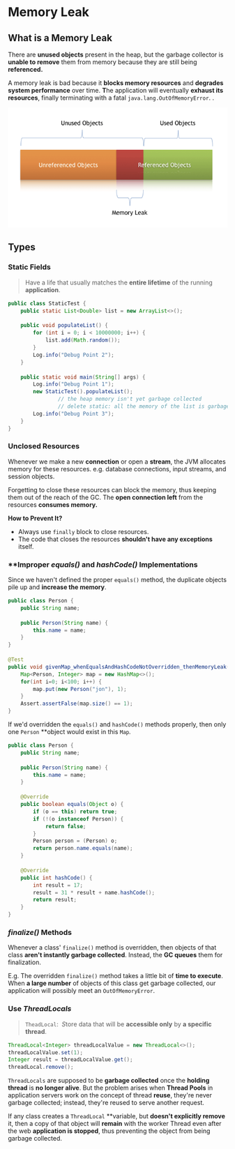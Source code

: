 # Memory Leak

## What is a Memory Leak

There are **unused objects** present in the heap, but the garbage collector is **unable to remove** them from memory because they are still being **referenced.**

A memory leak is bad because it **blocks memory resources** and **degrades system performance** over time. **T**he application will eventually **exhaust its resources**, finally terminating with a fatal `java.lang.OutOfMemoryError`.
.

![Untitled](leak.png)

## Types

### Static Fields

> Have a life that usually matches the **entire lifetime** of the running **application**.
> 

```java
public class StaticTest {
    public static List<Double> list = new ArrayList<>();

    public void populateList() {
        for (int i = 0; i < 10000000; i++) {
            list.add(Math.random());
        }
        Log.info("Debug Point 2");
    }

    public static void main(String[] args) {
        Log.info("Debug Point 1");
        new StaticTest().populateList();
				// the heap memory isn't yet garbage collected
				// delete static: all the memory of the list is garbage collected because we don't have any reference to it.
        Log.info("Debug Point 3");
    }
}
```

### Unclosed Resources

Whenever we make a new **connection** or open a **stream**, the JVM allocates memory for these resources. e.g. database connections, input streams, and session objects.

Forgetting to close these resources can block the memory, thus keeping them out of the reach of the GC. The **open connection left** from the resources **consumes memory.**

**How to Prevent It?**

- Always use `finally` block to close resources.
- The code that closes the resources **shouldn't have any exceptions** itself.

### ****Improper *equals()* and *hashCode()* Implementations**

Since we haven't defined the proper `equals()` method, the duplicate objects pile up and **increase the memory**.

```java
public class Person {
    public String name;
    
    public Person(String name) {
        this.name = name;
    }
}

@Test
public void givenMap_whenEqualsAndHashCodeNotOverridden_thenMemoryLeak() {
    Map<Person, Integer> map = new HashMap<>();
    for(int i=0; i<100; i++) {
        map.put(new Person("jon"), 1);
    }
    Assert.assertFalse(map.size() == 1);
}
```

If we'd overridden the `equals()` and `hashCode()` methods properly, then only one `Person` **object would exist in this `Map`*.*

```java
public class Person {
    public String name;
    
    public Person(String name) {
        this.name = name;
    }
    
    @Override
    public boolean equals(Object o) {
        if (o == this) return true;
        if (!(o instanceof Person)) {
            return false;
        }
        Person person = (Person) o;
        return person.name.equals(name);
    }
    
    @Override
    public int hashCode() {
        int result = 17;
        result = 31 * result + name.hashCode();
        return result;
    }
}
```

### *finalize()* Methods

Whenever a class' `finalize()` method is overridden, then objects of that class **aren't instantly garbage collected**. Instead, the **GC queues** them for finalization.

E.g. The overridden `finalize()` method takes a little bit of **time to execute**. When **a large number** of objects of this class get garbage collected, our application will possibly meet an `OutOfMemoryError`.

### Use *ThreadLocals*

> `TheadLocal`:  *S*tore data that will be **accessible only** by **a specific thread**.
> 

```java
ThreadLocal<Integer> threadLocalValue = new ThreadLocal<>();
threadLocalValue.set(1);
Integer result = threadLocalValue.get();
threadLocal.remove();
```

`ThreadLocals` are supposed to be **garbage collected** once the **holding thread** is **no longer alive**. But the problem arises when **Thread Pools** in application servers work on the concept of thread **reuse**, they're never garbage collected; instead, they're reused to serve another request.

If any class creates a `ThreadLocal` **variable, but **doesn't explicitly remove** it, then a copy of that object will **remain** with the worker Thread even after the web **application is stopped**, thus preventing the object from being garbage collected.